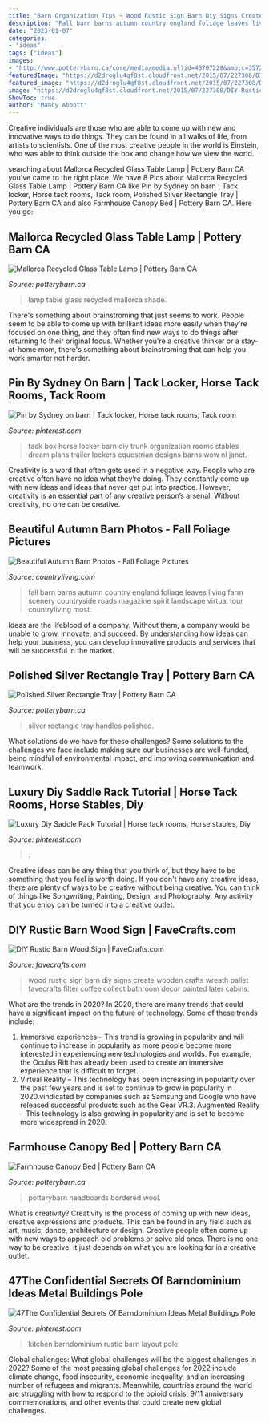 ```yaml
---
title: "Barn Organization Tips ~ Wood Rustic Sign Barn Diy Signs Create Wooden Crafts Wreath Pallet Favecrafts Filter Coffee Collect Bathroom Decor Painted Later Cabins"
description: "Fall barn barns autumn country england foliage leaves living farm scenery countryside roads magazine spirit landscape virtual tour countryliving most"
date: "2023-01-07"
categories:
- "ideas"
tags: ["ideas"]
images:
- "http://www.potterybarn.ca/core/media/media.nl?id=48707228&amp;c=3572911&amp;h=dce7ca856472869994a9&amp;resizeid=25&amp;resizeh=1200&amp;resizew=1200"
featuredImage: "https://d2droglu4qf8st.cloudfront.net/2015/07/227308/DIY-Rustic-Barn-Wood-Sign_Large600_ID-1077754.jpg?v=1077754"
featured_image: "https://d2droglu4qf8st.cloudfront.net/2015/07/227308/DIY-Rustic-Barn-Wood-Sign_Large600_ID-1077754.jpg?v=1077754"
image: "https://d2droglu4qf8st.cloudfront.net/2015/07/227308/DIY-Rustic-Barn-Wood-Sign_Large600_ID-1077754.jpg?v=1077754"
ShowToc: true
author: "Mandy Abbott"
---
```



Creative individuals are those who are able to come up with new and innovative ways to do things. They can be found in all walks of life, from artists to scientists. One of the most creative people in the world is Einstein, who was able to think outside the box and change how we view the world.

	

		
searching about Mallorca Recycled Glass Table Lamp | Pottery Barn CA you've came to the right place. We have 8 Pics about Mallorca Recycled Glass Table Lamp | Pottery Barn CA like Pin by Sydney on barn | Tack locker, Horse tack rooms, Tack room, Polished Silver Rectangle Tray | Pottery Barn CA and also Farmhouse Canopy Bed | Pottery Barn CA. Here you go:
		
    
## Mallorca Recycled Glass Table Lamp | Pottery Barn CA

<img loading=lazy src="http://www.potterybarn.ca/core/media/media.nl?id=76583614&amp;c=3572911&amp;h=fb9ef5cce9d074f1596f&amp;resizeid=25&amp;resizeh=1200&amp;resizew=1200" onerror="this.onerror=null;this.src='https://tse3.mm.bing.net/th?id=OIP.mE3xqR7wRFis3C9wAuwargHaGq&amp;pid=15.1';" alt="Mallorca Recycled Glass Table Lamp | Pottery Barn CA">

_Source: potterybarn.ca_

>lamp table glass recycled mallorca shade. 

	

There's something about brainstroming that just seems to work. People seem to be able to come up with brilliant ideas more easily when they're focused on one thing, and they often find new ways to do things after returning to their original focus. Whether you're a creative thinker or a stay-at-home mom, there's something about brainstroming that can help you work smarter not harder.

    
## Pin By Sydney On Barn | Tack Locker, Horse Tack Rooms, Tack Room

<img loading=lazy src="https://i.pinimg.com/originals/8b/f9/9c/8bf99cfeef1f2a3470c503476275df40.jpg" onerror="this.onerror=null;this.src='https://tse1.mm.bing.net/th?id=OIP.Wi2Kw6NjLUfIiBZk7i8a4QHaLH&amp;pid=15.1';" alt="Pin by Sydney on barn | Tack locker, Horse tack rooms, Tack room">

_Source: pinterest.com_

>tack box horse locker barn diy trunk organization rooms stables dream plans trailer lockers equestrian designs barns wow nl janet. 

	

Creativity is a word that often gets used in a negative way. People who are creative often have no idea what they’re doing. They constantly come up with new ideas and ideas that never get put into practice. However, creativity is an essential part of any creative person’s arsenal. Without creativity, no one can be creative.

    
## Beautiful Autumn Barn Photos - Fall Foliage Pictures

<img loading=lazy src="http://clv.h-cdn.co/assets/15/32/1438876932-1-gettyimages-ab02371.jpg" onerror="this.onerror=null;this.src='https://tse2.mm.bing.net/th?id=OIP.FBOZr9Ix5yrpAauuwSw0UgHaE5&amp;pid=15.1';" alt="Beautiful Autumn Barn Photos - Fall Foliage Pictures">

_Source: countryliving.com_

>fall barn barns autumn country england foliage leaves living farm scenery countryside roads magazine spirit landscape virtual tour countryliving most. 

	

Ideas are the lifeblood of a company. Without them, a company would be unable to grow, innovate, and succeed. By understanding how ideas can help your business, you can develop innovative products and services that will be successful in the market.

    
## Polished Silver Rectangle Tray | Pottery Barn CA

<img loading=lazy src="http://www.potterybarn.ca/core/media/media.nl?id=48707228&amp;c=3572911&amp;h=dce7ca856472869994a9&amp;resizeid=25&amp;resizeh=1200&amp;resizew=1200" onerror="this.onerror=null;this.src='https://tse1.mm.bing.net/th?id=OIP.jDizT0ZVdZNQPe8zDtnBPwHaGq&amp;pid=15.1';" alt="Polished Silver Rectangle Tray | Pottery Barn CA">

_Source: potterybarn.ca_

>silver rectangle tray handles polished. 

	

What solutions do we have for these challenges?
Some solutions to the challenges we face include making sure our businesses are well-funded, being mindful of environmental impact, and improving communication and teamwork.

    
## Luxury Diy Saddle Rack Tutorial | Horse Tack Rooms, Horse Stables, Diy

<img loading=lazy src="https://i.pinimg.com/originals/2f/80/3d/2f803deff86b52240e0fc8ffccb6f0e8.jpg" onerror="this.onerror=null;this.src='https://tse1.mm.bing.net/th?id=OIP.TplVcwCjEqS6oR6FF7qEnAHaNK&amp;pid=15.1';" alt="Luxury Diy Saddle Rack Tutorial | Horse tack rooms, Horse stables, Diy">

_Source: pinterest.com_

>. 

	

Creative ideas can be any thing that you think of, but they have to be something that you feel is worth doing. If you don't have any creative ideas, there are plenty of ways to be creative without being creative. You can think of things like Songwriting, Painting, Design, and Photography. Any activity that you enjoy can be turned into a creative outlet.

    
## DIY Rustic Barn Wood Sign | FaveCrafts.com

<img loading=lazy src="https://d2droglu4qf8st.cloudfront.net/2015/07/227308/DIY-Rustic-Barn-Wood-Sign_Large600_ID-1077754.jpg?v=1077754" onerror="this.onerror=null;this.src='https://tse3.mm.bing.net/th?id=OIP.rhvkNLIsMTYfAE5WFqImagHaMc&amp;pid=15.1';" alt="DIY Rustic Barn Wood Sign | FaveCrafts.com">

_Source: favecrafts.com_

>wood rustic sign barn diy signs create wooden crafts wreath pallet favecrafts filter coffee collect bathroom decor painted later cabins. 

	

What are the trends in 2020?
In 2020, there are many trends that could have a significant impact on the future of technology. Some of these trends include:
1. Immersive experiences – This trend is growing in popularity and will continue to increase in popularity as more people become more interested in experiencing new technologies and worlds. For example, the Oculus Rift has already been used to create an immersive experience that is difficult to forget.
2. Virtual Reality – This technology has been increasing in popularity over the past few years and is set to continue to grow in popularity in 2020.vindicated by companies such as Samsung and Google who have released successful products such as the Gear VR.3. Augmented Reality – This technology is also growing in popularity and is set to become more widespread in 2020.

    
## Farmhouse Canopy Bed | Pottery Barn CA

<img loading=lazy src="http://www.potterybarn.ca/core/media/media.nl?id=56866917&amp;c=3572911&amp;h=cbc89e7f8a4cd4143496&amp;resizeid=25&amp;resizeh=1200&amp;resizew=1200" onerror="this.onerror=null;this.src='https://tse1.mm.bing.net/th?id=OIP.94koQ5p6cchqGE7OgaomEgHaHU&amp;pid=15.1';" alt="Farmhouse Canopy Bed | Pottery Barn CA">

_Source: potterybarn.ca_

>potterybarn headboards bordered wool. 

	

What is creativity?
Creativity is the process of coming up with new ideas, creative expressions and products. This can be found in any field such as art, music, dance, architecture or design. Creative people often come up with new ways to approach old problems or solve old ones. There is no one way to be creative, it just depends on what you are looking for in a creative outlet.

    
## 47The Confidential Secrets Of Barndominium Ideas Metal Buildings Pole

<img loading=lazy src="https://i.pinimg.com/736x/ee/a1/0a/eea10a2e3945600c6bc2cf9d8aa0f1c8.jpg" onerror="this.onerror=null;this.src='https://tse4.mm.bing.net/th?id=OIP.bQAIKpjj5I4JHPY3B79a0QHaKX&amp;pid=15.1';" alt="47The Confidential Secrets Of Barndominium Ideas Metal Buildings Pole">

_Source: pinterest.com_

>kitchen barndominium rustic barn layout pole. 

	

Global challenges: What global challenges will be the biggest challenges in 2022?
Some of the most pressing global challenges for 2022 include climate change, food insecurity, economic inequality, and an increasing number of refugees and migrants. Meanwhile, countries around the world are struggling with how to respond to the opioid crisis, 9/11 anniversary commemorations, and other events that could create new global challenges.


